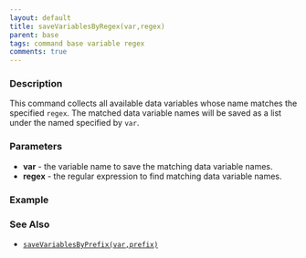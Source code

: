 ```yaml
---
layout: default
title: saveVariablesByRegex(var,regex)
parent: base
tags: command base variable regex
comments: true
---
```



### Description
This command collects all available data variables whose name matches the specified `regex`. The matched data variable
names will be saved as a list under the named specified by `var`.


### Parameters
- **var** - the variable name to save the matching data variable names.
- **regex** - the regular expression to find matching data variable names.


### Example


### See Also
- [`saveVariablesByPrefix(var,prefix)`](saveVariablesByPrefix(var,prefix))